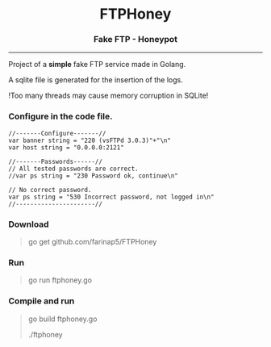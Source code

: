 <h1 align="center">FTPHoney</h1>
<h3 align="center">Fake FTP - Honeypot</h3>

---
Project of a **simple** fake FTP service made in Golang.

A sqlite file is generated for the insertion of the logs.

!Too many threads may cause memory corruption in SQLite!

### Configure in the code file.
```
//-------Configure-------//
var banner string = "220 (vsFTPd 3.0.3)"+"\n"
var host string = "0.0.0.0:2121"

//-------Passwords------//
// All tested passwords are correct.
//var ps string = "230 Password ok, continue\n"

// No correct password.
var ps string = "530 Incorrect password, not logged in\n"
//----------------------//
```
### Download
> go get github.com/farinap5/FTPHoney
### Run
> go run ftphoney.go
### Compile and run
> go build ftphoney.go
> 
> ./ftphoney

